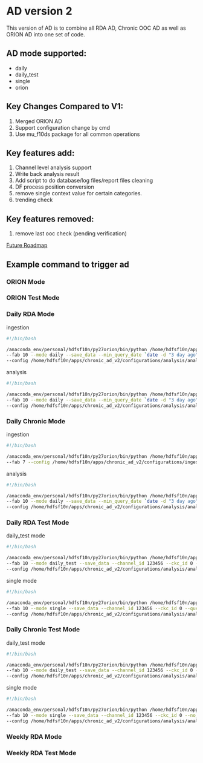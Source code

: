 # AD version 2

This version of AD is to combine all RDA AD, Chronic OOC AD as well as
ORION AD into one set of code.

## AD mode supported:
- daily
- daily_test
- single
- orion

## Key Changes Compared to V1:

1. Merged ORION AD
2. Support configuration change by cmd
3. Use mu_f10ds package for all common operations

## Key features add:

1. Channel level analysis support
2. Write back analysis result
3. Add script to do database/log files/report files cleaning
4. DF process position conversion
5. remove single context value for certain categories.
6. trending check

## Key features removed:
1. remove last ooc check (pending verification)

[Future Roadmap](https://confluence.micron.com/confluence/display/WWDS/Future+Road+Map)

## Example command to trigger ad
### ORION Mode
### ORION Test Mode

### Daily RDA Mode
ingestion
```bash
#!/bin/bash

/anaconda_env/personal/hdfsf10n/py27orion/bin/python /home/hdfsf10n/apps/chronic_ad_v2/src/analysis_main.py \
--fab 10 --mode daily --save_data --min_query_date `date -d "3 day ago" '+%Y-%m-%d'` \
--config /home/hdfsf10n/apps/chronic_ad_v2/configurations/analysis/analysis_daily_rda.yaml
```

analysis
```bash
#!/bin/bash

/anaconda_env/personal/hdfsf10n/py27orion/bin/python /home/hdfsf10n/apps/chronic_ad_v2/src/analysis_main.py \
--fab 10 --mode daily --save_data --min_query_date `date -d "3 day ago" '+%Y-%m-%d'` \
--config /home/hdfsf10n/apps/chronic_ad_v2/configurations/analysis/analysis_daily_rda.yaml
```

### Daily Chronic Mode
ingestion
```bash
#!/bin/bash

/anaconda_env/personal/hdfsf10n/py27orion/bin/python /home/hdfsf10n/apps/chronic_ad_v2/src/ingest_main.py \
--fab 7 --config /home/hdfsf10n/apps/chronic_ad_v2/configurations/ingest/ingest_daily_chronic.yaml
```

analysis
```bash
#!/bin/bash

/anaconda_env/personal/hdfsf10n/py27orion/bin/python /home/hdfsf10n/apps/chronic_ad_v2/src/analysis_main.py \
--fab 10 --mode daily --save_data --min_query_date `date -d "3 day ago" '+%Y-%m-%d'` \
--config /home/hdfsf10n/apps/chronic_ad_v2/configurations/analysis/analysis_daily_chronic.yaml
```

### Daily RDA Test Mode
daily_test mode
```bash
#!/bin/bash

/anaconda_env/personal/hdfsf10n/py27orion/bin/python /home/hdfsf10n/apps/chronic_ad_v2/src/analysis_main.py \
--fab 10 --mode daily_test --save_data --channel_id 123456 --ckc_id 0 --query_session "2018-12-24 05:00:00" \
--config /home/hdfsf10n/apps/chronic_ad_v2/configurations/analysis/analysis_daily_rda.yaml
```

single mode
```bash
#!/bin/bash

/anaconda_env/personal/hdfsf10n/py27orion/bin/python /home/hdfsf10n/apps/chronic_ad_v2/src/analysis_main.py \
--fab 10 --mode single --save_data --channel_id 123456 --ckc_id 0 --query_session "2018-12-24 05:00:00" \
--config /home/hdfsf10n/apps/chronic_ad_v2/configurations/analysis/analysis_daily_rda.yaml
```

### Daily Chronic Test Mode
daily_test mode
```bash
#!/bin/bash

/anaconda_env/personal/hdfsf10n/py27orion/bin/python /home/hdfsf10n/apps/chronic_ad_v2/src/analysis_main.py \
--fab 10 --mode daily_test --save_data --channel_id 123456 --ckc_id 0 --no_tracking --query_session "2018-12-24 05:00:00" \
--config /home/hdfsf10n/apps/chronic_ad_v2/configurations/analysis/analysis_daily_chronic.yaml
```

single mode
```bash
#!/bin/bash

/anaconda_env/personal/hdfsf10n/py27orion/bin/python /home/hdfsf10n/apps/chronic_ad_v2/src/analysis_main.py \
--fab 10 --mode single --save_data --channel_id 123456 --ckc_id 0 --no_tracking --query_session "2018-12-24 05:00:00" \
--config /home/hdfsf10n/apps/chronic_ad_v2/configurations/analysis/analysis_daily_chronic.yaml
```

### Weekly RDA Mode
### Weekly RDA Test Mode
